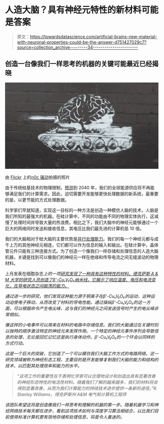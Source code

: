 # 人造大脑？具有神经元特性的新材料可能是答案

> 原文：<https://towardsdatascience.com/artificial-brains-new-material-with-neuronal-properties-could-be-the-answer-d751427029c7?source=collection_archive---------34----------------------->

## 创造一台像我们一样思考的机器的关键可能最近已经揭晓

![](img/2eaf2f633f6233dc3b0b2d15d35887cf.png)

由 [Flickr](https://www.flickr.com/) 上的[n0c 骚动](https://www.flickr.com/photos/nocturbulous/)拍摄的照片

由于传统硅基技术的物理限制，[预测](https://www.sciencedaily.com/releases/2020/03/200303155700.htm)到 2040 年，我们的全球能源供应将不再能够满足我们的计算需求。因此，迫切需要开发能够更快处理数据的新系统，最重要的是，以更节能的方式处理数据。

科学家们早就知道，实现这一目标的一种方法是创造一种模仿人脑的技术，人脑是我们所知的最强大的机器。在硅计算中，不同的功能由不同的物理实体执行，这减慢了处理时间并导致大量的热浪费。相比之下，我们大脑中的神经元能够通过一个巨大的网络同时发送和接收信息，其电压比我们最先进的计算机低 10 倍。

我们的大脑相对于硅大脑的主要优势是[并行处理能力](http://nautil.us/issue/59/connections/why-is-the-human-brain-so-efficient)。我们的每一个神经元都与成千上万的其他神经元相连，它们都可以作为信息的输入和输出。在硅计算中，晶体管元件只能有三种连接方式。为了创造一个像我们一样存储和处理信息的人造大脑机器，关键是找到可以像我们的神经元一样在绝缘和传导电流之间无缝波动的物理材料。

上月发表在细胞杂志[](https://www.cell.com/matter/home)*上的一项[研究发现了一种具有这种特性的材料。德克萨斯 A & M 大学的研究人员创造了β'-CuₓV₂O₅纳米线，它展示了响应温度、电压和电流变化，在导电状态之间振荡的能力。](https://www.cell.com/matter/fulltext/S2590-2385(20)30062-X?_returnURL=https%3A%2F%2Flinkinghub.elsevier.com%2Fretrieve%2Fpii%2FS259023852030062X%3Fshowall%3Dtrue)*

*通过进一步的研究，他们发现这种能力源于铜离子在β'-CuₓV₂O₅的运动，这种运动迫使电子移动，从而改变了材料的导电性能。通过操纵β'-CuₓV₂O₅的这一方面，可以根据命令产生电尖峰，这与我们的神经元之间发送信号时产生的电尖峰非常相似。*

*像这样的小电事件可以用来在材料的电路中存储信息。我们的大脑通过在关键时刻以独特的顺序激活特定的神经元来发挥作用。一个特定的神经元事件序列会导致信息的处理，无论是回忆记忆还是执行身体动作。β'-CuₓV₂O₅的一个环会以同样的方式行动。*

*这是一个巨大的突破，它创造了一个可以模仿我们大脑工作方式的电路网络。这一研究领域被称为神经形态工程，主要目的是开发能够复制我们大脑的能力和结构的技术，以匹配其处理效率和能力的水平。*

> *“这项工作的重要性在于表明化学家可以合理地设计和创造出具有显著改善的神经形态特性的电活性材料。随着我们了解的越来越多，我们的材料将会得到显著改善，从而为我们计算能力的持续技术进步提供一条新的途径。”R. Stanley Williams，得克萨斯州 A&M 电气和计算机工程师*

*该团队希望这将是创造像我们一样思考和理解的机器的第一步。随着机器学习和神经网络技术每天都在进步，看到这项技术如何与深度学习算法相结合，以比我们目前使用标准计算机更有效地存储和处理信息，将是令人着迷的。*